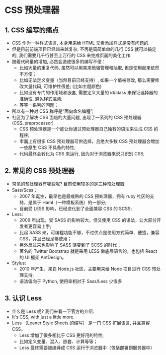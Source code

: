 # CSS 预处理器

## 1. CSS 编写的痛点

- CSS 作为一种样式语言, 本身用来给 HTML 元素添加样式是没有问题的.
- 但是目前前端项目已经越来越复杂, 不再是简简单单的几行 CSS 就可以搞定的, 我们需要几千行甚至上万行的 CSS 来完成页面的美化工作.
- 随着代码量的增加, 必然会造成很多的编写不便：
  - 比如大量的重复代码, 虽然可以用类来勉强管理和抽取, 但是使用起来依然不方便；
  - 比如无法定义变量（当然目前已经支持）, 如果一个值被修改, 那么需要修改大量代码, 可维护性很差; (比如主题颜色)
  - 比如没有专门的作用域和嵌套, 需要定义大量的 id/class 来保证选择器的准确性, 避免样式混淆;
  - 等等一系列的问题；
- 所以有一种对 CSS 称呼是“面向命名编程”;
- 社区为了解决 CSS 面临的大量问题, 出现了一系列的 CSS 预处理器(CSS_preprocessor)
  - CSS 预处理器是一个能让你通过预处理器自己独有的语法来生成 CSS 的程序;
  - 市面上有很多 CSS 预处理器可供选择，且绝大多数 CSS 预处理器会增加一些原生 CSS 不具备的特性;
  - 代码最终会转化为 CSS 来运行, 因为对于浏览器来说只识别 CSS;

## 2. 常见的 CSS 预处理器

- 常见的预处理器有哪些呢? 目前使用较多的是三种预处理器:
- Sass/Scss：
  - 2007 年诞生，最早也是最成熟的 CSS 预处理器，拥有 ruby 社区的支持，是属于 Haml（一种模板系统）的一部分;
  - 目前受 LESS 影响，已经进化到了全面兼容 CSS 的 SCSS;
- Less:
  - 2009 年出现，受 SASS 的影响较大，但又使用 CSS 的语法，让大部分开发者更容易上手;
  - 比起 SASS 来，可编程功能不够，不过优点是使用方式简单、便捷，兼容 CSS，并且已经足够使用；
  - 另外反过来也影响了 SASS 演变到了 SCSS 的时代；
  - 著名的 Twitter Bootstrap 就是采用 LESS 做底层语言的，也包括 React 的 UI 框架 AntDesign。
- Stylus:
  - 2010 年产生，来自 Node.js 社区，主要用来给 Node 项目进行 CSS 预处理支持;
  - 语法偏向于 Python, 使用率相对于 Sass/Less 少很多

## 3. 认识 Less

- 什么是 Less 呢? 我们来看一下官方的介绍:
- It's CSS, with just a little more.
- Less （Leaner Style Sheets 的缩写） 是一门 CSS 扩展语言, 并且兼容 CSS。
  - Less 增加了很多相比于 CSS 更好用的特性;
  - 比如定义变量、混入、嵌套、计算等等；
  - Less 最终需要被编译成 CSS 运行于浏览器中（包括部署到服务器中）
